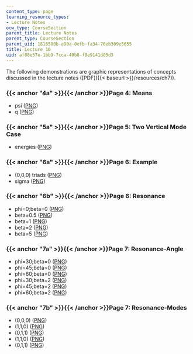 ```yaml
---
content_type: page
learning_resource_types:
- Lecture Notes
ocw_type: CourseSection
parent_title: Lecture Notes
parent_type: CourseSection
parent_uid: 1816500b-a90a-0efb-fa34-70eb309e5655
title: Lecture 10
uid: af88e57e-1bb9-7cca-40b8-f8e9141d05d3
---
```


The following demonstrations are graphic representations of concepts discussed in the lecture notes ([PDF]({{< baseurl >}}/resources/ch7)).

### {{< anchor "4a" >}}{{< /anchor >}}Page 4: Means

*   psi ([PNG](/ans7870/12/12.820/s07/lecturenotes/demos/b5psibar.png))
*   q ([PNG](/ans7870/12/12.820/s07/lecturenotes/demos/b5qbar.png))

### {{< anchor "5a" >}}{{< /anchor >}}Page 5: Two Vertical Mode Case

*   energies ([PNG](/ans7870/12/12.820/s07/lecturenotes/demos/twolay.png))

### {{< anchor "6a" >}}{{< /anchor >}}Page 6: Example

*   (0,0,0) triads ([PNG](/ans7870/12/12.820/s07/lecturenotes/demos/t1.png))
*   sigma ([PNG](/ans7870/12/12.820/s07/lecturenotes/demos/t2.png))

### {{< anchor "6b" >}}{{< /anchor >}}Page 6: Resonance

*   phi=0;beta=0 ([PNG](/ans7870/12/12.820/s07/lecturenotes/demos/t3.png))
*   beta=0.5 ([PNG](/ans7870/12/12.820/s07/lecturenotes/demos/t4.png))
*   beta=1 ([PNG](/ans7870/12/12.820/s07/lecturenotes/demos/t5.png))
*   beta=2 ([PNG](/ans7870/12/12.820/s07/lecturenotes/demos/t6.png))
*   beta=5 ([PNG](/ans7870/12/12.820/s07/lecturenotes/demos/t7.png))

### {{< anchor "7a" >}}{{< /anchor >}}Page 7: Resonance-Angle

*   phi=30;beta=0 ([PNG](/ans7870/12/12.820/s07/lecturenotes/demos/t8.png))
*   phi=45;beta=0 ([PNG](/ans7870/12/12.820/s07/lecturenotes/demos/t9.png))
*   phi=60;beta=0 ([PNG](/ans7870/12/12.820/s07/lecturenotes/demos/t10.png))
*   phi=30;beta=2 ([PNG](/ans7870/12/12.820/s07/lecturenotes/demos/t11.png))
*   phi=45;beta=2 ([PNG](/ans7870/12/12.820/s07/lecturenotes/demos/t12.png))
*   phi=60;beta=2 ([PNG](/ans7870/12/12.820/s07/lecturenotes/demos/t13.png))

### {{< anchor "7b" >}}{{< /anchor >}}Page 7: Resonance-Modes

*   (0,0,0) ([PNG](/ans7870/12/12.820/s07/lecturenotes/demos/t14.png))
*   (1,1,0) ([PNG](/ans7870/12/12.820/s07/lecturenotes/demos/t15.png))
*   (0,1,1) ([PNG](/ans7870/12/12.820/s07/lecturenotes/demos/t16.png))
*   (1,1,0) ([PNG](/ans7870/12/12.820/s07/lecturenotes/demos/t17.png))
*   (0,1,1) ([PNG](/ans7870/12/12.820/s07/lecturenotes/demos/t18.png))